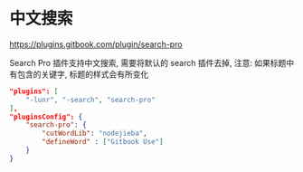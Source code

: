 # 中文搜索

<https://plugins.gitbook.com/plugin/search-pro>

Search Pro 插件支持中文搜索, 需要将默认的 search 插件去掉, 注意: 如果标题中有包含的关键字, 标题的样式会有所变化

```json
"plugins": [
    "-lunr", "-search", "search-pro"
],
"pluginsConfig": {
    "search-pro": {
        "cutWordLib": "nodejieba",
        "defineWord" : ["Gitbook Use"]
    }
}
```